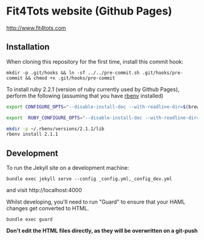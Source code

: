 # Fit4Tots website (Github Pages)

http://www.fit4tots.com

## Installation

When cloning this repository for the first time, install this commit hook:

    mkdir -p .git/hooks && ln -sf ../../pre-commit.sh .git/hooks/pre-commit && chmod +x .git/hooks/pre-commit


To install ruby 2.2.1 (version of ruby currently used by Github Pages), perform the following (assuming that you have [rbenv](https://github.com/sstephenson/rbenv) installed)

```sh
export CONFIGURE_OPTS="--disable-install-doc --with-readline-dir=$(brew --prefix readline) --with-openssl-dir=$(brew --prefix openssl)"

export  RUBY_CONFIGURE_OPTS="--disable-install-doc --with-readline-dir=$(brew --prefix readline) --with-openssl-dir=$(brew --prefix openssl)"

mkdir -p ~/.rbenv/versions/2.1.1/lib
rbenv install 2.1.1
```

## Development

To run the Jekyll site on a development machine:

    bundle exec jekyll serve --config _config.yml,_config_dev.yml

and visit http://localhost:4000

Whilst developing, you'll need to run "Guard" to ensure that your HAML changes get converted to HTML.

    bundle exec guard

**Don't edit the HTML files directly, as they will be overwritten on a git-push**
